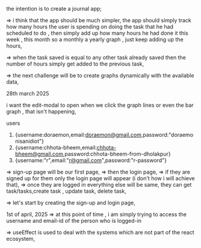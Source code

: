 the intention is to create a journal app;

=> i think that the app should be much simpler, the app should simply track how many hours the user is spending on doing the task that he had scheduled to do , then simply add up how many hours he had done it this week , this month so a monthly a yearly graph , just keep adding up the hours,

=> when the task saved is equal to any other task already saved then the number of hours simply get added to the previous task,

=> the next challenge will be to create graphs dynamically with the available data, 


28th march 2025

i want the edit-modal to open when we click the graph lines or even the bar graph , that isn't happening,


users 
1. {username:doraemon,email:doraemon@gmail.com,password:"doraemonisanidiot"}
2. {username:chhota-bheem,email:chhota-bheem@gmail.com,password:chhota-bheem-from-dholakpur}
3. {username:"r",email:"r@gmail.com",password:"r-password"}


=> sign-up page will be our first page,
=> then the login page,
=> if they are signed up for them only the login page will appear (i don't how i will achieve that),
=> once they are logged in everything else will be same, they can get task/tasks,create task , update task, delete task, 

=> let's start by creating the sign-up and login page,

1st of april, 2025
=> at this point of time , i am simply trying to access the username and email-id of the person who is logged-in  


=> useEffect is used to deal with the systems which are not part of the react ecosystem,